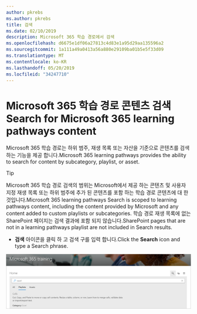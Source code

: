 ```yaml
---
author: pkrebs
ms.author: pkrebs
title: 검색
ms.date: 02/10/2019
description: Microsoft 365 학습 경로에서 검색
ms.openlocfilehash: d6675e1df06a27813c4d83e1a95d29aa135596a2
ms.sourcegitcommit: 1a111a49a0413a56a880e29109ba01b5e5f33d09
ms.translationtype: MT
ms.contentlocale: ko-KR
ms.lasthandoff: 05/20/2019
ms.locfileid: "34247710"
---
```

# <a name="search-for-microsoft-365-learning-pathways-content"></a><span data-ttu-id="3edc9-103">Microsoft 365 학습 경로 콘텐츠 검색</span><span class="sxs-lookup"><span data-stu-id="3edc9-103">Search for Microsoft 365 learning pathways content</span></span>

<span data-ttu-id="3edc9-104">Microsoft 365 학습 경로는 하위 범주, 재생 목록 또는 자산을 기준으로 콘텐츠를 검색 하는 기능을 제공 합니다.</span><span class="sxs-lookup"><span data-stu-id="3edc9-104">Microsoft 365 learning pathways provides the ability to search for content by subcategory, playlist, or asset.</span></span> 

> [!TIP]
> <span data-ttu-id="3edc9-105">Microsoft 365 학습 경로 검색의 범위는 Microsoft에서 제공 하는 콘텐츠 및 사용자 지정 재생 목록 또는 하위 범주에 추가 된 콘텐츠를 포함 하는 학습 경로 콘텐츠에 대 한 것입니다.</span><span class="sxs-lookup"><span data-stu-id="3edc9-105">Microsoft 365 learning pathways Search is scoped to learning pathways content, including the content provided by Microsoft and any content added to custom playlists or subcategories.</span></span> <span data-ttu-id="3edc9-106">학습 경로 재생 목록에 없는 SharePoint 페이지는 검색 결과에 포함 되지 않습니다.</span><span class="sxs-lookup"><span data-stu-id="3edc9-106">SharePoint pages that are not in a learning pathways playlist are not included in Search results.</span></span>     

- <span data-ttu-id="3edc9-107">**검색** 아이콘을 클릭 하 고 검색 구를 입력 합니다.</span><span class="sxs-lookup"><span data-stu-id="3edc9-107">Click the **Search** icon and type a Search phrase.</span></span> 

![cg-search-.png](media/cg-search.png)

